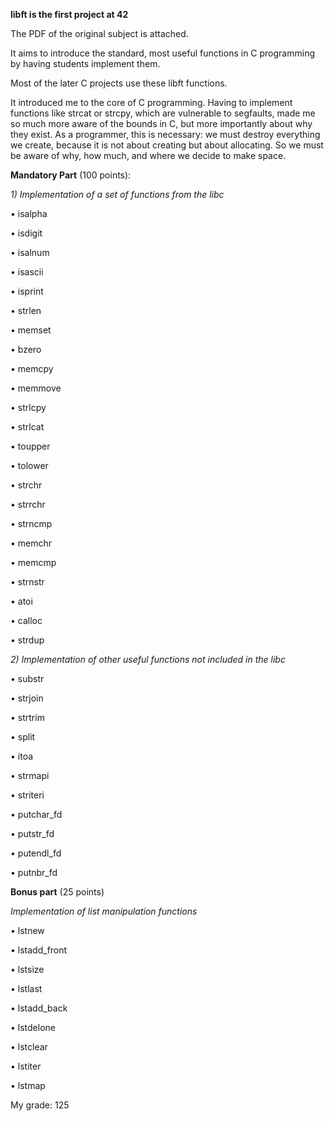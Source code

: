 **libft is the first project at 42**

The PDF of the original subject is attached.

It aims to introduce the standard, most useful functions in C programming by having students implement them.

Most of the later C projects use these libft functions.

It introduced me to the core of C programming. Having to implement functions like strcat or strcpy, which are vulnerable to segfaults, made me so much more aware of the bounds in C, but more importantly about why they exist. As a programmer, this is necessary: we must destroy everything we create, because it is not about creating but about allocating. So we must be aware of why, how much, and where we decide to make space.


**Mandatory Part** (100 points):

_1) Implementation of a set of functions from the libc_
   
• isalpha

• isdigit

• isalnum

• isascii

• isprint

• strlen

• memset

• bzero

• memcpy

• memmove

• strlcpy

• strlcat

• toupper

• tolower

• strchr

• strrchr

• strncmp

• memchr

• memcmp

• strnstr

• atoi

• calloc

• strdup

_2) Implementation of other useful functions not included in the libc_

• substr

• strjoin

• strtrim

• split

• itoa

• strmapi

• striteri

• putchar_fd

• putstr_fd

• putendl_fd

• putnbr_fd


**Bonus part** (25 points)

_Implementation of list manipulation functions_

• lstnew

• lstadd_front

• lstsize

• lstlast

• lstadd_back

• lstdelone

• lstclear

• lstiter

• lstmap

My grade: 125
